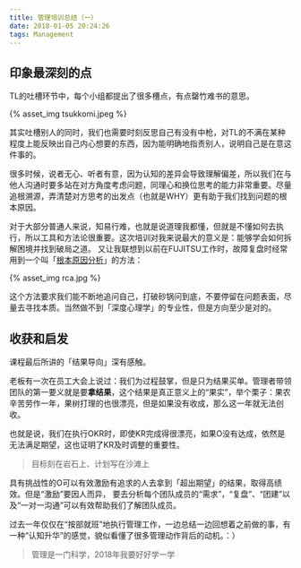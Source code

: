 ```yaml
---
title: 管理培训总结（一）
date: 2018-01-05 20:24:26
tags: Management
---
```


印象最深刻的点
---
TL的吐槽环节中，每个小组都提出了很多槽点，有点罄竹难书的意思。

{% asset_img tsukkomi.jpeg %}

其实吐槽别人的同时，我们也需要时刻反思自己有没有中枪，对TL的不满在某种程度上能反映出自己内心想要的东西，因为能明确地指责别人，说明自己是在意这件事的。

很多时候，说者无心、听者有意，因为认知的差异会导致理解偏差，所以我们在与他人沟通时要多站在对方角度考虑问题，同理心和换位思考的能力非常重要。尽量追根溯源，弄清楚对方思考的出发点（也就是WHY）更有助于我们找到问题的根本原因。

对于大部分普通人来说，知易行难，也就是说道理我都懂，但就是不懂如何去执行，所以工具和方法论很重要。这次培训对我来说最大的意义是：能够学会如何拆解困境并找到破局之道。 又让我联想到以前在FUJITSU工作时，故障复盘时经常用到一个叫「[根本原因分析](https://ja.wikipedia.org/wiki/%E6%A0%B9%E6%9C%AC%E5%8E%9F%E5%9B%A0%E8%A7%A3%E6%9E%90)」的方法：

{% asset_img rca.jpg %}

这个方法要求我们能不断地追问自己，打破砂锅问到底，不要停留在问题表面，尽量去寻找本质。当然做不到「深度心理学」的专业性，但是方向至少是对的。

收获和启发
---
课程最后所讲的「结果导向」深有感触。

老板有一次在员工大会上说过：我们为过程鼓掌，但是只为结果买单。管理者带领团队的第一要义就是要**拿结果**，这个结果是真正意义上的“果实”，举个栗子：果农辛苦劳作一年，果树打理的也很漂亮，但是如果没有收成，那么这一年就无法创收。

也就是说，我们在执行OKR时，即使KR完成得很漂亮，如果O没有达成，依然是无法满足期望，这也证明了KR及时调整的重要性。

> 目标刻在岩石上、计划写在沙滩上

具有挑战性的O可以有效激励有追求的人去拿到「超出期望」的结果，取得高绩效。但是“激励”要因人而异， 要去分析每个团队成员的“需求”，“复盘”、“团建”以及“一对一沟通”可以有效帮助我们了解团队成员。

过去一年仅仅在“按部就班”地执行管理工作，一边总结一边回想着之前做的事，有一种“认知升华”的感觉，貌似看懂了很多管理动作背后的动机。：）

> 管理是一门科学，2018年我要好好学一学

